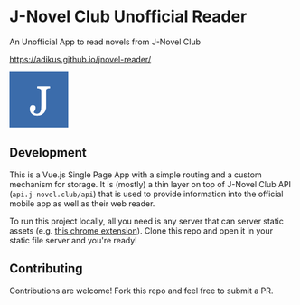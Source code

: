 # J-Novel Club Unofficial Reader
An Unofficial App to read novels from J-Novel Club

https://adikus.github.io/jnovel-reader/

![Logo](images/logo.png?raw=true)

## Development

This is a Vue.js Single Page App with a simple routing and a custom mechanism for storage. It is (mostly) a thin layer on top of J-Novel Club API (`api.j-novel.club/api`) that is used to provide information into the official mobile app as well as their web reader.

To run this project locally, all you need is any server that can server static assets (e.g. [this chrome extension](https://chrome.google.com/webstore/detail/web-server-for-chrome/ofhbbkphhbklhfoeikjpcbhemlocgigb?hl=en)).
Clone this repo and open it in your static file server and you're ready!

## Contributing

Contributions are welcome! Fork this repo and feel free to submit a PR.
